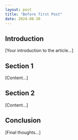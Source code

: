 ```yaml
---
layout: post
title: "Before first Post"
date: 2024-08-30
---
```


## Introduction

[Your introduction to the article...]

## Section 1
[Content...]

## Section 2
[Content...]

## Conclusion
[Final thoughts...]
